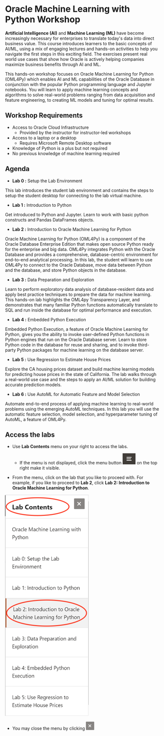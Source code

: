 # Oracle Machine Learning with Python Workshop

**Artificial Intelligence (AI)** and **Machine Learning (ML)** have become increasingly necessary for enterprises to translate today's data into direct business value. This course introduces learners to the basic concepts of AI/ML, using a mix of engaging lectures and hands-on activities to help you navigate the first steps in this exciting field. The exercises present real world use cases that show how Oracle is actively helping companies maximize business benefits through AI and ML.

This hands-on workshop focuses on Oracle Machine Learning for Python (OML4Py) which enables AI and ML capabilities of the Oracle Database in conjunction with the popular Python programming language and Jupyter notebooks.  You will learn to apply machine learning concepts and algorithms to solve real-world problems ranging from data acquisition and feature engineering, to creating ML models and tuning for optimal results.

## Workshop Requirements

* Access to Oracle Cloud Infrastructure
    * Provided by the instructor for instructor-led workshops
* Access to a laptop or a desktop
    * Requires Microsoft Remote Desktop software
* Knowledge of Python is a plus but not required
* No previous knowledge of machine learning required

## Agenda

- **Lab 0 :** Setup the Lab Environment

This lab introduces the student lab environment and contains the steps to setup the student desktop for connecting to the lab virtual machine.

- **Lab 1 :** Introduction to Python

Get introduced to Python and Jupyter. Learn to work with basic python constructs and Pandas DataFrames objects.

- **Lab 2 :** Introduction to Oracle Machine Learning for Python

Oracle Machine Learning for Python (OML4Py) is a component of the Oracle Database Enterprise Edition that makes open source Python ready for the enterprise and big data. OML4Py integrates Python with the Oracle Database and provides a comprehensive, database-centric environment for end-to-end analytical processing. In this lab, the student will learn to use OML4Py to connect to the Oracle Database, move data between Python and the database, and store Python objects in the database.

- **Lab 3 :** Data Preparation and Exploration

Learn to perform exploratory data analysis of database-resident data and apply best practice techniques to prepare the data for machine learning. This hands-on lab highlights the OML4py Transparency Layer, and demonstrates that many familiar Python functions automatically translate to SQL and run inside the database for optimal performance and execution.

- **Lab 4 :** Embedded Python Execution

Embedded Python Execution, a feature of Oracle Machine Learning for Python, gives you the ability to invoke user-defined Python functions in Python engines that run on the Oracle Database server. Learn to store Python code in the database for reuse and sharing, and to invoke third-party Python packages for machine learning on the database server.

- **Lab 5 :** Use Regression to Estimate House Prices

Explore the CA housing prices dataset and build machine learning models for predicting house prices in the state of California. The lab walks through a real-world use case and the steps to apply an AI/ML solution for building accurate prediction models.

- **Lab 6 :** Use AutoML for Automatic Feature and Model Selection

Automate end-to-end process of applying machine learning to real-world problems using the emerging AutoML techniques. In this lab you will use the automatic feature selection, model selection, and hyperparameter tuning of AutoML, a feature of OML4Py.

## Access the labs

- Use **Lab Contents** menu on your right to access the labs.
    - If the menu is not displayed, click the menu button ![](./images/menu-button.png) on the top right  make it visible.

- From the menu, click on the lab that you like to proceed with. For example, if you like to proceed to **Lab 2**, click **Lab 2: Introduction to Oracle Machine Learning for Python**.

![](./images/menu.png "")

- You may close the menu by clicking ![](./images/menu-close.png "")
